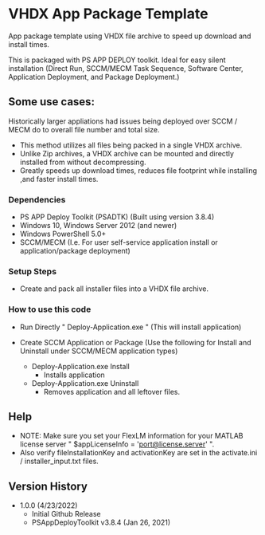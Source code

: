 # VHDX App Package Template

App package template using VHDX file archive to speed up download and install times.

This is packaged with PS APP DEPLOY toolkit. 
Ideal for easy silent installation (Direct Run, SCCM/MECM Task Sequence, Software Center, Application Deployment, and Package Deployment.)

## Some use cases:
Historically larger appliations had issues being deployed over SCCM / MECM do to overall file number and total size.
* This method utilizes all files being packed in a single VHDX archive.
* Unlike Zip archives, a VHDX archive can be mounted and directly installed from without decompressing.  
* Greatly speeds up download times, reduces file footprint while installing ,and faster install times.

### Dependencies
* PS APP Deploy Toolkit (PSADTK) (Built using version 3.8.4)
* Windows 10, Windows Server 2012 (and newer)
* Windows PowerShell 5.0+
* SCCM/MECM (I.e. For user self-service application install or application/package deployment)

### Setup Steps

* Create and pack all installer files into a VHDX file archive.


### How to use this code

* Run Directly "  Deploy-Application.exe  " (This will install application)

* Create SCCM Application or Package (Use the following for Install and Uninstall under SCCM/MECM application types)
    * Deploy-Application.exe Install
        * Installs application
    * Deploy-Application.exe Uninstall
        * Removes application and all leftover files.

## Help

* NOTE: Make sure you set your FlexLM information for your MATLAB license server " $appLicenseInfo = 'port@license.server' ".
* Also verify fileInstallationKey and activationKey are set in the activate.ini / installer_input.txt files.

## Version History

* 1.0.0 (4/23/2022)
    * Initial Github Release 
    * PSAppDeployToolkit v3.8.4 (Jan 26, 2021)
